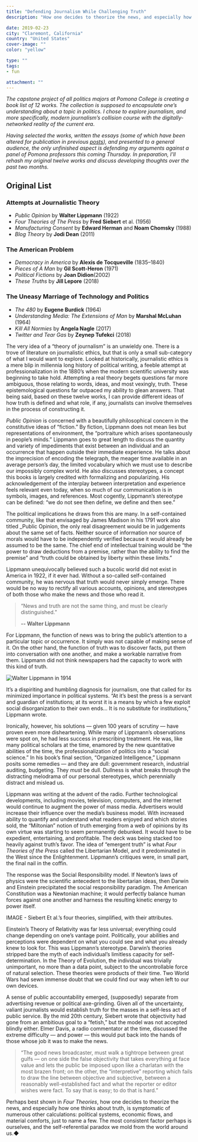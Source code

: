 ```yaml
---
title: "Defending Journalism While Challenging Truth"
description: "How one decides to theorize the news, and especially how one thinks about truth, is symptomatic of numerous other calculations: political systems, economic flows, and material comforts. The most consistent factor is ourselves, and the self-referential paradox we mold from the world around us."

date: 2019-02-23
city: "Claremont, California"
country: "United States"
cover-image: ""
color: "yellow"

type: ""
tags:
- fun

attachment: ""
---
```


*The capstone project of all politics majors at Pomona College is creating a book list of 12 works. The collection is supposed to encapsulate one’s understanding about a topic in politics. I chose to explore journalism, and more specifically, modern journalism’s collision course with the digitally-networked reality of the current era*.

*Having selected the works, written the essays (some of which have been altered for publication in previous [posts](https://medium.com/@elibenton/post-truth-journalism-fits-a-post-technology-america-ef841b471ad)), and presented to a general audience, the only unfinished aspect is defending my arguments against a panel of Pomona professors this coming Thursday. In preparation, I’ll rehash my original twelve works and discuss developing thoughts over the past two months.*

## Original List

### Attempts at Journalistic Theory

- _Public Opinion_ by **Walter Lippmann** (1922)
- _Four Theories of The Press_ by **Fred Siebert** et al. (1956)
- _Manufacturing Consent_ by **Edward Herman** and **Noam Chomsky** (1988)
- _Blog Theory_ by **Jodi Dean** (2011)

### The American Problem

- _Democracy in America_ by **Alexis de Tocqueville** (1835–1840)
- _Pieces of A Man_ by **Gil Scott-Heron** (1971)
- _Political Fictions_ by **Joan Didion**(2002)
- _These Truths_ by **Jill Lepore** (2018)

### The Uneasy Marriage of Technology and Politics

- _The 480_ by **Eugene Burdick** (1964)
- _Understanding Media: The Extensions of Man_ by **Marshal McLuhan** (1964)
- _Kill All Normies_ by **Angela Nagle** (2017)
- _Twitter and Tear Gas_ by **Zeynep Tufekci** (2018)

The very idea of a “theory of journalism” is an unwieldy one. There is a trove of literature on journalistic ethics, but that is only a small sub-category of what I would want to explore. Looked at historically, journalistic ethics is a mere blip in millennia long history of political writing, a feeble attempt at professionalization in the 1880’s when the modern scientific university was beginning to take hold.  Attempting a real theory begets questions far more ambiguous, those relating to words, ideas, and most vexingly, truth. These epistemological questions far outpaced my ability to glean answers. That being said, based on these twelve works, I can provide different ideas of how truth is defined and what role, if any, journalists can involve themselves in the process of constructing it.

*Public Opinion* is concerned with a beautifully philosophical concern in the constitutive ideas of “fiction.” By fiction, Lippmann does not mean lies but representations of environment, the “portraiture which arises spontaneously in people’s minds.” Lippmann goes to great length to discuss the quantity and variety of impediments that exist between an individual and an occurrence that happen outside their immediate experience. He talks about the imprecision of encoding the telegraph, the meager time available in an average person’s day, the limited vocabulary which we must use to describe our impossibly complex world. He also discusses stereotypes, a concept this books is largely credited with formalizing and popularizing. His acknowledgement of the interplay between interpretation and experience feels relevant even today, when so much of our communication is in symbols, images, and references. Most cogently, Lippmann’s stereotype can be defined: “we do not see then define, we define and then see.” 

The political implications he draws from this are many. In a self-contained community, like that envisaged by James Madison in his 1791 work also titled _Public Opinion, the only real disagreement would be in judgements about the same set of facts. Neither source of information nor source of morals would have to be independently verified because it would already be assumed to be the same. The chief end of intellectual training would be “the power to draw deductions from a premise, rather than the ability to find the premise” and “truth could be obtained by liberty within these limits.”

Lippmann unequivocally believed such a bucolic world did not exist in America in 1922, if it ever had. Without a so-called self-contained community, he was nervous that truth would never simply emerge. There would be no way to rectify all various accounts, opinions, and stereotypes of both those who make the news and those who read it.

> “News and truth are not the same thing, and must be clearly distinguished.”
>
> **-- Walter Lippmann**

For Lippmann, the function of news was to bring the public’s attention to a particular topic or occurrence. It simply was not capable of making sense of it. On the other hand, the function of truth was to discover facts, put them into conversation with one another, and make a workable narrative from them. Lippmann did not think newspapers had the capacity to work with this kind of truth.

![Walter Lippmann in 1914](./1.jpeg)

It’s a dispiriting and humbling diagnosis for journalism, one that called for its minimized importance in political systems. “At it’s best the press is a servant and guardian of institutions; at its worst it is a means by which a few exploit social disorganization to their own ends… It is no substitute for institutions,” Lippmann wrote.

Ironically, however, his solutions — given 100 years of scrutiny — have proven even more disheartening. While many of Lippmann’s observations were spot on, he had less success in prescribing treatment. He was, like many political scholars at the time, enamored by the new quantitative abilities of the time, the professionalization of politics into a “social science.” In his book’s final section, “Organized Intelligence,” Lippmann posits some remedies — and they are dull: government research, industrial auditing, budgeting. They _must_ be dull. Dullness is what breaks through the distracting melodrama of our personal stereotypes, which perennially distract and mislead us.

Lippmann was writing at the advent of the radio. Further technological developments, including movies, television, computers, and the internet would continue to augment the power of mass media. Advertisers would increase their influence over the media’s business model. With increased ability to quantify and understand what readers enjoyed and which stories sold, the “Miltonian” notion of truth emerging from a web of opinions by its own virtue was starting to seem permanently debunked. It would have to be expedient, entertaining, and profitable. The deck was being stacked too heavily against truth’s favor. The idea of “emergent truth” is what _Four Theories of the Press_ called the Libertarian Model, and it predominated in the West since the Enlightenment. Lippmann’s critiques were, in small part, the final nail in the coffin.

The response was the Social Responsibility model. If Newton’s laws of physics were the scientific antecedent to the libertarian ideas, then Darwin and Einstein precipitated the social responsibility paradigm. The American Constitution was a Newtonian machine; it would perfectly balance human forces against one another and harness the resulting kinetic energy to power itself.

IMAGE - Siebert Et al.’s four theories, simplified, with their attributes. 

Einstein’s Theory of Relativity was far less universal; everything could change depending on one’s vantage point. Politically, your abilities and perceptions were dependent on what you could see and what you already knew to look for. This was Lippmann’s stereotype. Darwin’s theories stripped bare the myth of each individual’s limitless capacity for self-determination. In the Theory of Evolution, the individual was trivially unimportant, no more than a data point, subject to the uncontrollable force of natural selection. These theories were products of their time. Two World Wars had sewn immense doubt that we could find our way when left to our own devices.

A sense of public accountability emerged, (supposedly) separate from advertising revenue or political axe-grinding. Given all of the uncertainty, valiant journalists would establish truth for the masses in a self-less act of public service. By the mid 20th century, Siebert wrote that objectivity had gone from an ambitious goal to a “fetish,” but the model was not accepted blindly either. Elmer Davis, a radio commentator at the time, discussed the extreme difficulty — and power — this would put back into the hands of those whose job it was to make the news.

> “The good news broadcaster, must walk a tightrope between great gulfs — on one side the false objectivity that takes everything at face value and lets the public be imposed upon like a charlatan with the most brazen front; on the other, the “interpretive” reporting which fails to draw the line between objective and subjective, between a reasonably well-established fact and what the reporter or editor wishes were fact. To say that is easy; to do that is hard.”

Perhaps best shown in _Four Theories_, how one decides to theorize the news, and especially how one thinks about truth, is symptomatic of numerous other calculations: political systems, economic flows, and material comforts, just to name a few. The most consistent factor perhaps is ourselves, and the self-referential paradox we mold from the world around us.◆
